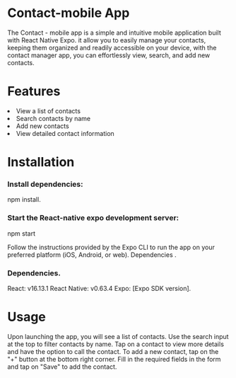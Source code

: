 <h1>Contact-mobile App</h1>
<p>The Contact - mobile app is a simple and intuitive mobile application built with React Native Expo. it allow you to easily manage your contacts, keeping them organized and readily accessible on your device, with the contact manager app, you can effortlessly view, search, and add new contacts.</p>

<h1>Features</h1>
<li>View a list of contacts</li>
<li>Search contacts by name</li>
<li>Add new contacts</li>
<li>View detailed contact information</li>

<h1>Installation</h1>
<h3>Install dependencies:</h3>
<p>npm install.</p>
<h3>Start the React-native expo development server:</h3>
<p>npm start</p>
<p>Follow the instructions provided by the Expo CLI to run the app on your preferred platform (iOS, Android, or web). Dependencies .</p>

<h3>Dependencies.</h3>
<p>React: v16.13.1 React Native: v0.63.4 Expo: [Expo SDK version].</p>

<h1>Usage</h1>
<p>Upon launching the app, you will see a list of contacts. Use the search input at the top to filter contacts by name. Tap on a contact to view more details and have the option to call the contact. To add a new contact, tap on the "+" button at the bottom right corner. Fill in the required fields in the form and tap on "Save" to add the contact.</p>


  
